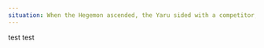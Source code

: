```yaml
---
situation: When the Hegemon ascended, the Yaru sided with a competitor, and their numbers, strictly regulated by the Hegemon, have been severely reduced. Unsatisfied, they have thrown in with the [Lost Legion](Factions/Lost%20Legion.md), and are secretly working to restore the previous Hegemon to power.
---
```


test
test 
